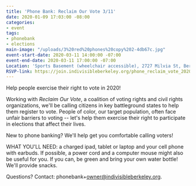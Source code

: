 ```yaml
---
title: 'Phone Bank: Reclaim Our Vote 3/11'
date: 2020-01-09 17:03:00 -08:00
categories:
- event
tags:
- phonebank
- elections
main-image: "/uploads/3%20red%20phones%20copy%202-4db67c.jpg"
event-start-date: 2020-03-11 14:00:00 -07:00
event-end-date: 2020-03-11 17:00:00 -07:00
Location: 'Sports Basement (wheelchair accessible), 2727 Milvia St, Berkeley CA '
RSVP-link: https://join.indivisibleberkeley.org/phone_reclaim_vote_2020_03_11
---
```


Help people exercise their right to vote in 2020!

Working with *Reclaim Our Vote*, a coalition of voting rights and civil rights organizations,  we'll be calling citizens in key battleground states to help them register to vote.  People of color, our target population, often face unfair barriers to voting -- let's help them exercise their right to participate in elections that affect their lives.

New to phone banking? We'll help get you comfortable calling voters!

WHAT YOU'LL NEED: a charged ipad, tablet or laptop and your cell phone with earbuds. If possible, a power cord and a computer mouse might also be useful for you. If you can, be green and bring your own water bottle! We'll provide snacks.

Questions? Contact: phonebank\+owner@indivisibleberkeley.org.